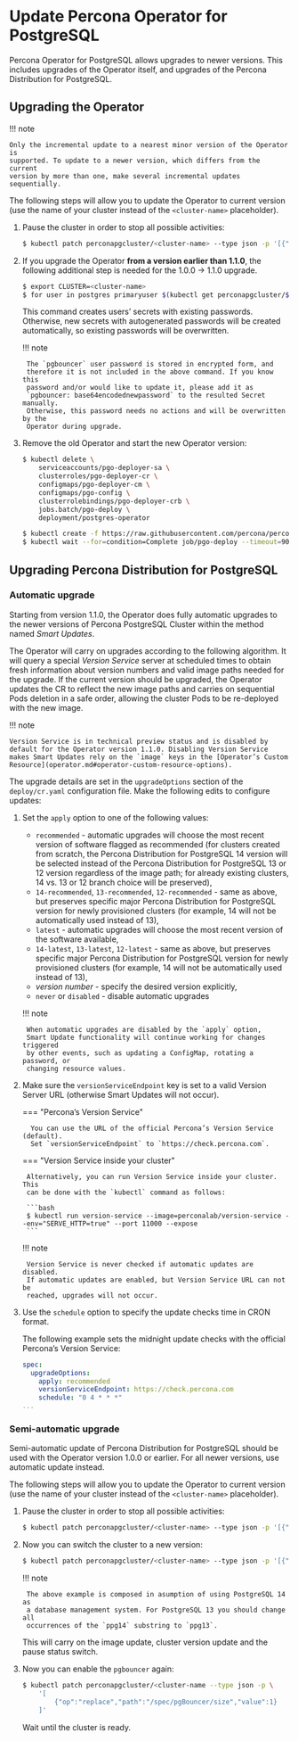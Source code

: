 # Update Percona Operator for PostgreSQL

Percona Operator for PostgreSQL allows upgrades to newer versions.
This includes upgrades of the Operator itself, and upgrades of the Percona
Distribution for PostgreSQL.

## Upgrading the Operator

!!! note

    Only the incremental update to a nearest minor version of the Operator is
    supported. To update to a newer version, which differs from the current
    version by more than one, make several incremental updates sequentially.

The following steps will allow you to update the Operator to current version
(use the name of your cluster instead of the `<cluster-name>` placeholder).

1. Pause the cluster in order to stop all possible activities:

    ```bash
    $ kubectl patch perconapgcluster/<cluster-name> --type json -p '[{"op": "replace", "path": "/spec/pause", "value": true},{"op":"replace","path":"/spec/pgBouncer/size","value":0}]'
    ```

2. If you upgrade the Operator **from a version earlier than 1.1.0**, the
following additional step is needed for the 1.0.0 → 1.1.0 upgrade.

    ```bash
    $ export CLUSTER=<cluster-name>
    $ for user in postgres primaryuser $(kubectl get perconapgcluster/${CLUSTER} -o yaml | yq r - 'spec.user'); do args+="--from-literal=$user=$(kubectl get secret/${CLUSTER}-${user}-o yaml | yq r - 'data.password' | base64 -d) "; done; eval kubectl create secret generic ${CLUSTER}-users "${args}"
    ```

    This command creates users’ secrets with existing passwords. Otherwise, new
    secrets with autogenerated passwords will be created automatically,
    so existing passwords will be overwritten.

    !!! note

        The `pgbouncer` user password is stored in encrypted form, and
        therefore it is not included in the above command. If you know this
        password and/or would like to update it, please add it as
        `pgbouncer: base64encodednewpassword` to the resulted Secret manually.
        Otherwise, this password needs no actions and will be overwritten by the
        Operator during upgrade.

3. Remove the old Operator and start the new Operator version:

    ```bash
    $ kubectl delete \
        serviceaccounts/pgo-deployer-sa \
        clusterroles/pgo-deployer-cr \
        configmaps/pgo-deployer-cm \
        configmaps/pgo-config \
        clusterrolebindings/pgo-deployer-crb \
        jobs.batch/pgo-deploy \
        deployment/postgres-operator

    $ kubectl create -f https://raw.githubusercontent.com/percona/percona-postgresql-operator/v{{ release }}/deploy/operator.yaml
    $ kubectl wait --for=condition=Complete job/pgo-deploy --timeout=90s
    ```

## Upgrading Percona Distribution for PostgreSQL

### Automatic upgrade

Starting from version 1.1.0, the Operator does fully automatic upgrades to
the newer versions of Percona PostgreSQL Cluster within the method named *Smart
Updates*.

The Operator will carry on upgrades according to the following algorithm.
It will query a special *Version Service* server at scheduled times to obtain
fresh information about version numbers and valid image paths needed for the
upgrade. If the current version should be upgraded, the Operator updates the CR
to reflect the new image paths and carries on sequential Pods deletion in a safe
order, allowing the cluster Pods to be re-deployed with the new image.

!!! note

    Version Service is in technical preview status and is disabled by
    default for the Operator version 1.1.0. Disabling Version Service
    makes Smart Updates rely on the `image` keys in the [Operator’s Custom Resource](operator.md#operator-custom-resource-options).

The upgrade details are set in the `upgradeOptions` section of the
`deploy/cr.yaml` configuration file. Make the following edits to configure
updates:

1. Set the `apply` option to one of the following values:

    * `recommended` - automatic upgrades will choose the most recent version
        of software flagged as recommended (for clusters created from scratch,
        the Percona Distribution for PostgreSQL 14 version will be selected
        instead of the Percona Distribution for PostgreSQL 13 or 12 version
        regardless of the image path; for already existing clusters, 14 vs. 13 or
        12 branch choice will be preserved),
    * `14-recommended`, `13-recommended`, `12-recommended` - same as above,
        but preserves specific major Percona Distribution for PostgreSQL version
        for newly provisioned clusters (for example, 14 will not be automatically
        used instead of 13),
    * `latest` - automatic upgrades will choose the most recent version of
        the software available,
    * `14-latest`, `13-latest`, `12-latest` - same as above, but preserves
        specific major Percona Distribution for PostgreSQL version for newly
        provisioned clusters (for example, 14 will not be automatically
        used instead of 13),
    * *version number* - specify the desired version explicitly,
    * `never` or `disabled` - disable automatic upgrades

    !!! note

        When automatic upgrades are disabled by the `apply` option,
        Smart Update functionality will continue working for changes triggered
        by other events, such as updating a ConfigMap, rotating a password, or
        changing resource values.

2. Make sure the `versionServiceEndpoint` key is set to a valid Version
    Server URL (otherwise Smart Updates will not occur).

    === "Percona’s Version Service"
         
         You can use the URL of the official Percona’s Version Service (default).
         Set `versionServiceEndpoint` to `https://check.percona.com`.

    === "Version Service inside your cluster"
        
        Alternatively, you can run Version Service inside your cluster. This
        can be done with the `kubectl` command as follows:

        ```bash
        $ kubectl run version-service --image=perconalab/version-service --env="SERVE_HTTP=true" --port 11000 --expose
        ```

    !!! note

        Version Service is never checked if automatic updates are disabled.
        If automatic updates are enabled, but Version Service URL can not be
        reached, upgrades will not occur.

3. Use the `schedule` option to specify the update checks time in CRON format.

    The following example sets the midnight update checks with the official
    Percona’s Version Service:

    ```yaml
    spec:
      upgradeOptions:
        apply: recommended
        versionServiceEndpoint: https://check.percona.com
        schedule: "0 4 * * *"
    ...
    ```

### Semi-automatic upgrade

Semi-automatic update of Percona Distribution for PostgreSQL should be used with the Operator
version 1.0.0 or earlier. For all newer versions, use automatic update
instead.

The following steps will allow you to update the Operator to current version
(use the name of your cluster instead of the `<cluster-name>` placeholder).


1. Pause the cluster in order to stop all possible activities:

    ```bash
    $ kubectl patch perconapgcluster/<cluster-name> --type json -p '[{"op": "replace", "path": "/spec/pause", "value": true},{"op":"replace","path":"/spec/pgBouncer/size","value":0}]'
    ```

2. Now you can switch the cluster to a new version:

    ```bash
    $ kubectl patch perconapgcluster/<cluster-name> --type json -p '[{"op": "replace", "path": "/spec/backup/backrestRepoImage", "value": "percona/percona-postgresql-operator:{{ release }}-ppg14-pgbackrest-repo"},{"op":"replace","path":"/spec/backup/image","value":"percona/percona-postgresql-operator:{{ release }}-ppg13-pgbackrest"},{"op":"replace","path":"/spec/pgBadger/image","value":"percona/percona-postgresql-operator:{{ release }}-ppg14-pgbadger"},{"op":"replace","path":"/spec/pgBouncer/image","value":"percona/percona-postgresql-operator:{{ release }}-ppg14-pgbouncer"},{"op":"replace","path":"/spec/pgPrimary/image","value":"percona/percona-postgresql-operator:{{ release }}-ppg14-postgres-ha"},{"op":"replace","path":"/spec/userLabels/pgo-version","value":"v{{ release }}"},{"op":"replace","path":"/metadata/labels/pgo-version","value":"v{{ release }}"},{"op": "replace", "path": "/spec/pause", "value": false}]'
    ```

    !!! note

        The above example is composed in asumption of using PostgreSQL 14 as
        a database management system. For PostgreSQL 13 you should change all
        occurrences of the `ppg14` substring to `ppg13`.

    This will carry on the image update, cluster version update and the pause status
    switch.

3. Now you can enable the `pgbouncer` again:

    ```bash
    $ kubectl patch perconapgcluster/<cluster-name --type json -p \
        '[
            {"op":"replace","path":"/spec/pgBouncer/size","value":1}
        ]'
    ```

    Wait until the cluster is ready.
